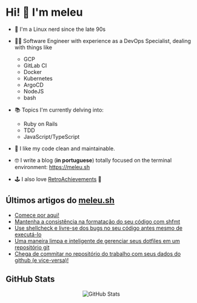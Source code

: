 # Hi! 👋 I'm meleu

- 🐧 I'm a Linux nerd since the late 90s

- 🧑‍💻 Software Engineer with experience as a DevOps Specialist, dealing with things like
    - GCP
    - GitLab CI
    - Docker
    - Kubernetes
    - ArgoCD
    - NodeJS
    - bash

- 📚 Topics I'm currently delving into:
    - Ruby on Rails
    - TDD
    - JavaScript/TypeScript

- 🧼 I like my code clean and maintainable.

- 🤓 I write a blog (**in portuguese**) totally focused on the terminal environment: <https://meleu.sh>

- 🕹️ I also love [RetroAchievements](https://retroachievements.org/) 👾


## Últimos artigos do [meleu.sh](https://meleu.sh/)

<!-- BLOG-POST-LIST:START -->
- [Comece por aqui!](https://meleu.sh/comeco/)
- [Mantenha a consistência na formatação do seu código com shfmt](https://meleu.sh/shfmt/)
- [Use shellcheck e livre-se dos bugs no seu código antes mesmo de executá-lo](https://meleu.sh/shellcheck/)
- [Uma maneira limpa e inteligente de gerenciar seus dotfiles em um repositório git](https://meleu.sh/dotfiles/)
- [Chega de commitar no repositório do trabalho com seus dados do github &lpar;e vice-versa&rpar;!](https://meleu.sh/git-multiconfig/)
<!-- BLOG-POST-LIST:END -->

## GitHub Stats

<div>
  <p align="center">
    <img src="https://github-readme-streak-stats.herokuapp.com/?user=meleu" alt="GitHub Stats" />
  </p>
</div>
